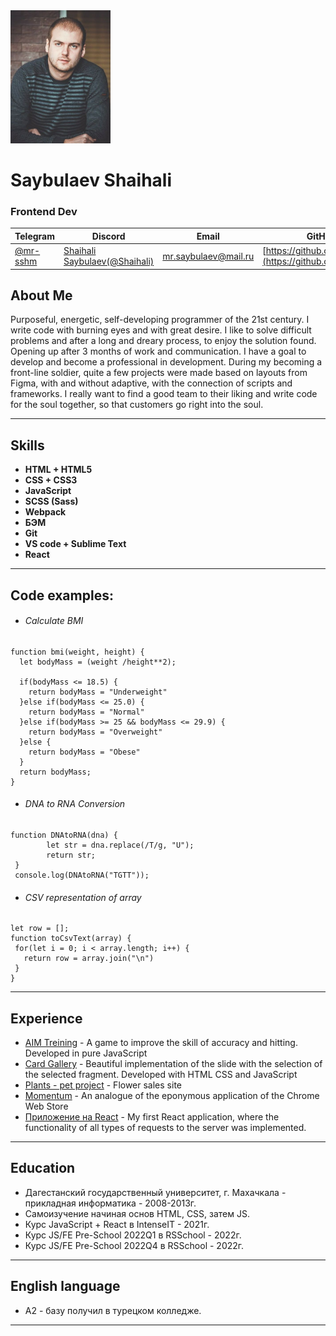 <img src='./photo_2022-11-27_21-22-41.jpg' width='160'/> 


# Saybulaev Shaihali


### Frontend Dev


Telegram                        |Discord                                             |Email               |GitHub                                                    |
--------------------------------|----------------------------------------------------|--------------------|----------------------------------------------------------|
[@mr-sshm](https://t.me/mr-sshm)|[Shaihali Saybulaev(@Shaihali)](https://discord.com)|mr.saybulaev@mail.ru|[https://github.com/Shaihali](https://github.com/Shaihali)| 

## About Me 
Purposeful, energetic, self-developing programmer of the 21st century.
I write code with burning eyes and with great desire.
I like to solve difficult problems and after a long and dreary process, to enjoy the solution found.
Opening up after 3 months of work and communication.
I have a goal to develop and become a professional in development.
During my becoming a front-line soldier, quite a few projects were made based on layouts from Figma,
with and without adaptive, with the connection of scripts and frameworks.
I really want to find a good team to their liking and write code for the soul together, so that customers go right into the soul.

---
## Skills	
* **HTML + HTML5**
* **CSS + CSS3**
* **JavaScript**
* **SCSS (Sass)**
* **Webpack**
* **БЭМ**
* **Git**
* **VS code + Sublime Text**
* **React**

---

## Code examples: 
* ###### Calculate BMI
```
function bmi(weight, height) {
  let bodyMass = (weight /height**2);

  if(bodyMass <= 18.5) {
    return bodyMass = "Underweight"
  }else if(bodyMass <= 25.0) {
    return bodyMass = "Normal"
  }else if(bodyMass >= 25 && bodyMass <= 29.9) {
    return bodyMass = "Overweight"
  }else {
    return bodyMass = "Obese"
  }
  return bodyMass;
}
```
* ###### DNA to RNA Conversion
```
function DNAtoRNA(dna) {
 	 	let str = dna.replace(/T/g, "U");
 	 	return str;
 }
 console.log(DNAtoRNA("TGTT"));
 ```
 * ###### CSV representation of array
 ```
 let row = [];
function toCsvText(array) {
  for(let i = 0; i < array.length; i++) {
    return row = array.join("\n")
  }
}
```

---

## Experience
* [AIM Treining](https://shaihali.github.io/AIM-game/) - A game to improve the skill of accuracy and hitting. Developed in pure JavaScript
* [Card Gallery](https://shaihali.github.io/card-gallery/) - Beautiful implementation of the slide with the selection of the selected fragment. Developed with HTML CSS and JavaScript
* [Plants - pet project](https://rolling-scopes-school.github.io/shaihali-JSFEPRESCHOOL2022Q4/plants/) - Flower sales site
* [Momentum](https://rolling-scopes-school.github.io/shaihali-JSFEPRESCHOOL2022Q4/momentum/) - An analogue of the eponymous application of the Chrome Web Store
* [Приложение на React](https://github.com/Shaihali/first-react-app) - My first React application, where the functionality of all types of requests to the server was implemented.  

---

## Education 
* Дагестанский государственный университет, г. Махачкала - прикладная информатика - 2008-2013г.
* Самоизучение начиная основ HTML, CSS, затем JS.
* Курс JavaScript + React в IntenseIT - 2021г.
* Курс JS/FE Pre-School 2022Q1 в RSSchool - 2022г.
* Курс JS/FE Pre-School 2022Q4 в RSSchool - 2022г.

---

## English language
* А2 - базу получил в турецком колледже.

---
